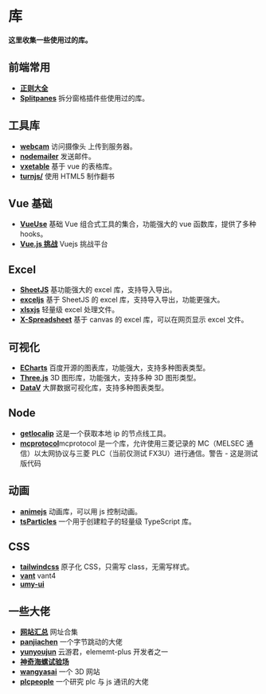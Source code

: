 # 库

**这里收集一些使用过的库。**

## 前端常用

- [**正则大全**](https://any86.github.io/any-rule/)
- [**Splitpanes**](https://antoniandre.github.io/splitpanes/) 拆分窗格插件些使用过的库。

## 工具库

- [**webcam**](https://www.npmjs.com/package/webcamjs) 访问摄像头 上传到服务器。
- [**nodemailer**](https://www.nodemailer.com/) 发送邮件。
- [**vxetable**](https://vxetable.cn/#/start/install) 基于 vue 的表格库。
- [**turnjs/**](http://turnjs.com/) 使用 HTML5 制作翻书

## Vue 基础

- [**VueUse**](https://vueuse.nodejs.cn/#google_vignette) 基础 Vue 组合式工具的集合，功能强大的 vue 函数库，提供了多种 hooks。
- [**Vue.js 挑战**](https://cn-vuejs-challenges.netlify.app/) Vuejs 挑战平台

## Excel

- [**SheetJS**](https://xlsx.nodejs.cn/docs/) 基功能强大的 excel 库，支持导入导出。
- [**exceljs**](https://github.com/exceljs/exceljs) 基于 SheetJS 的 excel 库，支持导入导出，功能更强大。
- [**xlsxjs**](https://github.com/SheetJS/sheetjs) 轻量级 excel 处理文件。
- [**X-Spreadsheet**](https://hondrytravis.com/x-spreadsheet-doc/guide/#cdn) 基于 canvas 的 excel 库，可以在网页显示 excel 文件。

## 可视化

- [**ECharts**](https://echarts.apache.org/zh/index.html) 百度开源的图表库，功能强大，支持多种图表类型。
- [**Three.js**](https://threejs.org/) 3D 图形库，功能强大，支持多种 3D 图形类型。
- [**DataV**](http://datav.jiaminghi.com/) 大屏数据可视化库，支持多种图表类型。

## Node

- [**getlocalip**](https://www.npmjs.com/package/getlocalip) 这是一个获取本地 ip 的节点线工具。
- [**mcprotocol**](https://www.npmjs.com/package/mcprotocol#initiate-connection)mcprotocol 是一个库，允许使用三菱记录的 MC（MELSEC 通信）以太网协议与三菱 PLC（当前仅测试 FX3U）进行通信。警告 - 这是测试版代码

## 动画

- [**animejs**](https://animejs.com/documentation/#array) 动画库，可以用 js 控制动画。
- [**tsParticles**](https://github.com/tsparticles/tsparticles) 一个用于创建粒子的轻量级 TypeScript 库。

## CSS

- [**tailwindcss**](https://www.tailwindcss.cn/) 原子化 CSS，只需写 class，无需写样式。
- [**vant**](https://vant-ui.github.io/vant/#/zh-CN) vant4
- [**umy-ui**](http://www.umyui.com/)

## 一些大佬

- [**网站汇总**](https://www.kancloud.cn/pan123456/web_count/3182391) 网址合集
- [**panjiachen**](https://panjiachen.github.io/awesome-bookmarks/repository/) 一个字节跳动的大佬
- [**yunyoujun**](https://www.yunyoujun.cn/projects/) 云游君，elememt-plus 开发者之一
- [**神奇海螺试验场**](https://lab.magiconch.com/)
- [**wangyasai**](https://wangyasai.github.io/) 一个 3D 网站
- [**plcpeople**](https://github.com/plcpeople) 一个研究 plc 与 js 通讯的大佬


